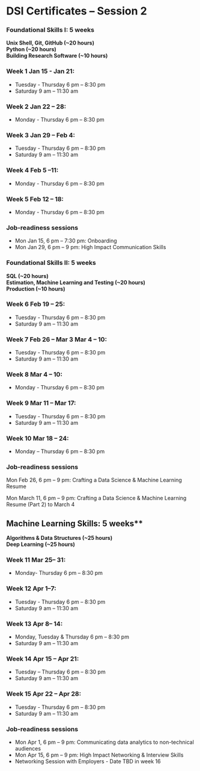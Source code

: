 # DSI Certificates – Session 2 

### Foundational Skills I: 5 weeks
**Unix Shell, Git, GitHub (~20 hours)**   
**Python (~20 hours)**  
**Building Research Software (~10 hours)**  

### Week 1 Jan 15 - Jan 21:
- Tuesday - Thursday 6 pm – 8:30 pm 
- Saturday 9 am – 11:30 am 

### Week 2 Jan 22 – 28:
- Monday - Thursday 6 pm – 8:30 pm 

### Week 3 Jan 29 – Feb 4:
- Tuesday - Thursday 6 pm – 8:30 pm 
- Saturday 9 am – 11:30 am  

### Week 4 Feb 5 –11:
- Monday - Thursday 6 pm – 8:30 pm 

### Week 5 Feb 12 – 18:
- Monday - Thursday 6 pm – 8:30 pm 

### Job-readiness sessions

- Mon Jan 15, 6 pm – 7:30 pm: Onboarding  
- Mon Jan 29, 6 pm – 9 pm: High Impact Communication Skills 

### Foundational Skills II: 5 weeks
**SQL (~20 hours)**  
**Estimation, Machine Learning and Testing (~20 hours)**  
**Production (~10 hours)**   

### Week 6 Feb 19 – 25:
- Tuesday - Thursday 6 pm – 8:30 pm 
- Saturday 9 am – 11:30 am 

### Week 7 Feb 26 – Mar 3 Mar 4 – 10:
- Tuesday - Thursday 6 pm – 8:30 pm 
- Saturday 9 am – 11:30 am 

### Week 8 Mar 4 – 10:
- Monday - Thursday 6 pm – 8:30 pm 

### Week 9 Mar 11 – Mar 17:
- Tuesday - Thursday 6 pm – 8:30 pm 
- Saturday 9 am – 11:30 am 

### Week 10 Mar 18 – 24:
- Monday – Thursday 6 pm – 8:30 pm 

### Job-readiness sessions

Mon Feb 26, 6 pm – 9 pm: Crafting a Data Science & Machine Learning Resume

Mon March 11, 6 pm – 9 pm: Crafting a Data Science & Machine Learning Resume (Part 2) to March 4 

## Machine Learning Skills: 5 weeks**  
**Algorithms & Data Structures (~25 hours)**  
**Deep Learning (~25 hours)**  

### Week 11 Mar 25– 31:
- Monday- Thursday 6 pm – 8:30 pm 

### Week 12 Apr 1–7:
- Tuesday - Thursday 6 pm – 8:30 pm 
- Saturday 9 am – 11:30 am 

### Week 13 Apr 8– 14:
- Monday, Tuesday & Thursday 6 pm – 8:30 pm 
- Saturday 9 am – 11:30 am 

### Week 14 Apr 15 – Apr 21:
- Tuesday – Thursday 6 pm – 8:30 pm 
- Saturday 9 am – 11:30 am 

### Week 15 Apr 22 – Apr 28:
- Tuesday - Thursday 6 pm – 8:30 pm 
- Saturday 9 am – 11:30 am 

### Job-readiness sessions
- Mon Apr 1, 6 pm – 9 pm: Communicating data analytics to non-technical audiences 
- Mon Apr 15, 6 pm – 9 pm: High Impact Networking & Interview Skills 
- Networking Session with Employers - Date TBD in week 16